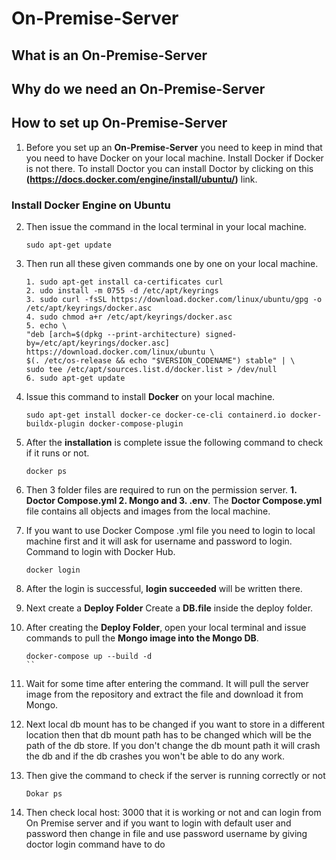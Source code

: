 # On-Premise-Server

## What is an On-Premise-Server

## Why do we need an On-Premise-Server

## How to set up On-Premise-Server

1. Before you set up an **On-Premise-Server** you need to keep in mind that you need to have Docker on your local machine. Install Docker if Docker is not there. To install Doctor you can install Doctor by clicking on this **(https://docs.docker.com/engine/install/ubuntu/)** link.

### Install Docker Engine on Ubuntu
2. Then issue the command in the local terminal in your local machine.                 
   ```
   sudo apt-get update
   ```

4. Then run all these given commands one by one on your local machine.
   ```
   1. sudo apt-get install ca-certificates curl                                                                                                                 
   2. udo install -m 0755 -d /etc/apt/keyrings                                                                                                                                      
   3. sudo curl -fsSL https://download.docker.com/linux/ubuntu/gpg -o /etc/apt/keyrings/docker.asc                                                                             
   4. sudo chmod a+r /etc/apt/keyrings/docker.asc                                                                                                    
   5. echo \
   "deb [arch=$(dpkg --print-architecture) signed-by=/etc/apt/keyrings/docker.asc] https://download.docker.com/linux/ubuntu \
   $(. /etc/os-release && echo "$VERSION_CODENAME") stable" | \
   sudo tee /etc/apt/sources.list.d/docker.list > /dev/null                                                                                                             
   6. sudo apt-get update

   ```

5. Issue this command to install **Docker** on your local machine.

   ```
   sudo apt-get install docker-ce docker-ce-cli containerd.io docker-buildx-plugin docker-compose-plugin
   ```
6. After the **installation** is complete issue the following command to check if it runs or not.

   ```
   docker ps
   ```

7. Then 3 folder files are required to run on the permission server. **1. Doctor Compose.yml 2. Mongo and 3. .env**. The **Doctor Compose.yml** file contains all objects and images from the local machine.
8. If you want to use Docker Compose .yml file you need to login to local machine first and it will ask for username and password to login. Command to login with Docker Hub.
   ```
   docker login
   ```
9. After the login is successful, **login succeeded** will be written there.
10. Next create a **Deploy Folder** Create a **DB.file** inside the deploy folder.
11. After creating the **Deploy Folder**, open your local terminal and issue commands to pull the **Mongo image into the Mongo DB**.
    ```
    docker-compose up --build -d
    ``
12. Wait for some time after entering the command. It will pull the server image from the repository and extract the file and download it from Mongo.
13. Next local db mount has to be changed if you want to store in a different location then that db mount path has to be changed which will be the path of the db store. If you don't change the db mount path it will crash the db and if the db crashes you won't be able to do any work.
14. Then give the command to check if the server is running correctly or not
    ```
    Dokar ps
    ```
15. Then check local host: 3000 that it is working or not and can login from On Premise server and if you want to login with default user and password then change in file and use password username by giving doctor login command have to do

